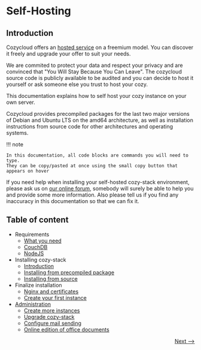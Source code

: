 # Self-Hosting

## Introduction

Cozycloud offers an [hosted service](https://cozy.io/fr/pricing/) on a freemium model. You can discover it freely and upgrade your offer to suit your needs.

We are commited to protect your data and respect your privacy and are convinced that "You Will Stay Because You Can Leave".
The cozycloud source code is publicly available to be audited and you can decide to host it yourself or ask someone else you trust to host your cozy.

This documentation explains how to self host your cozy instance on your own server.

Cozycloud provides precompiled packages for the last two major versions of Debian and Ubuntu LTS on the amd64 architecture, as well as installation instructions from source code for other architectures and operating systems.

!!! note

    In this documentation, all code blocks are commands you will need to type.
    They can be copy/pasted at once using the small copy button that appears on hover

If you need help when installing your self-hosted cozy-stack environment, please ask us
on [our online forum](https://forum.cozy.io/), somebody will surely be able to help you
and provide some more information. Also please tell us if you find any inaccuracy in this
documentation so that we can fix it.

## Table of content

<!--lint disable list-item-bullet-indent-->

- Requirements
    - [What you need](./requirements/index.md)
    - [CouchDB](./requirements/couchdb.md)
    - [NodeJS](./requirements/nodejs.md)
- Installing cozy-stack
    - [Introduction](./install/index.md)
    - [Installing from precompiled package](./install/package.md)
    - [Installing from source](./install/sources.md)
- Finalize installation
    - [Nginx and certificates](./finalize/nginx.md)
    - [Create your first instance](./finalize/create_instance.md)
- [Administration](./administration/index.md)
    - [Create more instances](./administration/more_instances.md)
    - [Upgrade cozy-stack](./administration/upgrade.md)
    - [Configure mail sending](./administration/mail.md)
    - [Online edition of office documents](./administration/office.md)

<!--lint enable list-item-bullet-indent-->

<div style="text-align: right">
  <a href="./requirements/">Next --&gt;</a>
</div>
